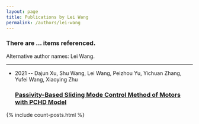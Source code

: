 ```yaml
---
layout: page
title: Publications by Lei Wang
permalink: /authors/lei-wang
---
```


<h3 id="number-posts">There are ... items referenced.</h3>
<p id='info-authors'>Alternative author names: Lei Wang.</p>
<hr />
<ul class="post-list">
<li><span class='post-meta'>2021 -- Dajun Xu, Shu Wang, Lei Wang, Peizhou Yu, Yichuan Zhang, Yufei Wang, Xiaoying Zhu</span><h3><a class='post-link' href="{{ site.baseurl }}/passivity-based-sliding-mode-control-method-of-motors-with-pchd-model">Passivity-Based Sliding Mode Control Method of Motors with PCHD Model</a></h3></li>

</ul>
{% include count-posts.html %}
